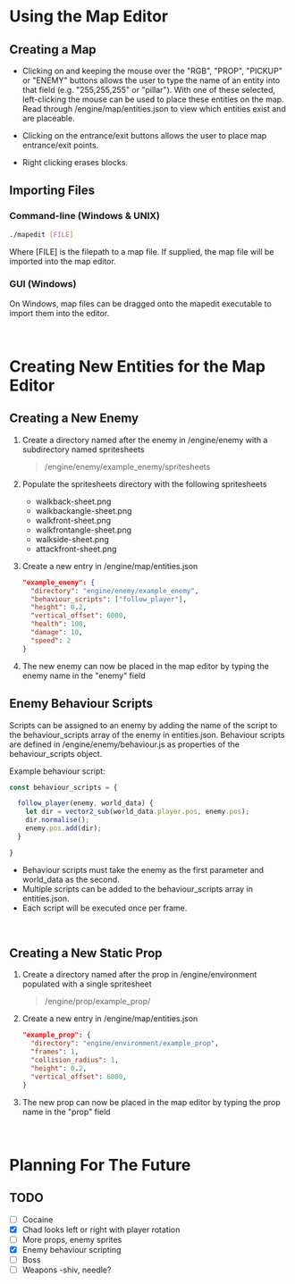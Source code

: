 # Using the Map Editor

## Creating a Map
- Clicking on and keeping the mouse over the "RGB", "PROP", "PICKUP" or "ENEMY" buttons allows the user to type the name of an entity into that field (e.g. "255,255,255" or "pillar"). With one of these selected, left-clicking the mouse can be used to place these entities on the map. Read through /engine/map/entities.json to view which entities exist and are placeable.

- Clicking on the entrance/exit buttons allows the user to place map entrance/exit points.

- Right clicking erases blocks.

## Importing Files
### Command-line (Windows & UNIX)
```bash
./mapedit [FILE]
```
Where [FILE] is the filepath to a map file. If supplied, the map file will be imported into the map editor.

### GUI (Windows)
On Windows, map files can be dragged onto the mapedit executable to import them into the editor.

&nbsp;

# Creating New Entities for the Map Editor

## Creating a New Enemy
1. Create a directory named after the enemy in /engine/enemy with a subdirectory named spritesheets
    > /engine/enemy/example_enemy/spritesheets
2. Populate the spritesheets directory with the following spritesheets
    - walkback-sheet.png
    - walkbackangle-sheet.png
    - walkfront-sheet.png
    - walkfrontangle-sheet.png
    - walkside-sheet.png
    - attackfront-sheet.png

3. Create a new entry in /engine/map/entities.json
    ```json
    "example_enemy": {
      "directory": "engine/enemy/example_enemy",
      "behaviour_scripts": ["follow_player"],
      "height": 0.2,
      "vertical_offset": 6000,
      "health": 100,
      "damage": 10,
      "speed": 2
    }
    ```
4. The new enemy can now be placed in the map editor by typing the enemy name in the "enemy" field

## Enemy Behaviour Scripts
Scripts can be assigned to an enemy by adding the name of the script to the behaviour_scripts array of the enemy in entities.json. Behaviour scripts are defined in /engine/enemy/behaviour.js as properties of the behaviour_scripts object.

Example behaviour script:
```JavaScript
const behaviour_scripts = {

  follow_player(enemy, world_data) {
    let dir = vector2_sub(world_data.player.pos, enemy.pos);
    dir.normalise();
    enemy.pos.add(dir);
  }

}
```
- Behaviour scripts must take the enemy as the first parameter and world_data as the second.
- Multiple scripts can be added to the behaviour_scripts array in entities.json.
- Each script will be executed once per frame.

&nbsp;

## Creating a New Static Prop
1. Create a directory named after the prop in /engine/environment populated with a single spritesheet
    > /engine/prop/example_prop/

3. Create a new entry in /engine/map/entities.json
    ```json
    "example_prop": {
      "directory": "engine/environment/example_prop",
      "frames": 1,
      "collision_radius": 1,
      "height": 0.2,
      "vertical_offset": 6000,
    }
    ```
4. The new prop can now be placed in the map editor by typing the prop name in the "prop" field

&nbsp;

# Planning For The Future

## TODO
- [ ] Cocaine
- [x] Chad looks left or right with player rotation
- [ ] More props, enemy sprites
- [x] Enemy behaviour scripting
- [ ] Boss
- [ ] Weapons -shiv, needle?
